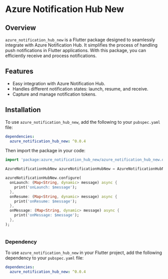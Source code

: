 # Azure Notification Hub New

## Overview

`azure_notification_hub_new` is a Flutter package designed to seamlessly integrate with Azure Notification Hub. It simplifies the process of handling push notifications in Flutter applications. With this package, you can efficiently receive and process notifications.

## Features

- Easy integration with Azure Notification Hub.
- Handles different notification states: launch, resume, and receive.
- Capture and manage notification tokens.

## Installation

To use `azure_notification_hub_new`, add the following to your `pubspec.yaml` file:

```yaml
dependencies:
  azure_notification_hub_new: ^0.0.4
```

Then import the package in your code:

```dart
import 'package:azure_notification_hub_new/azure_notification_hub_new.dart';

AzureNotificationHubNew azureNotificationHubNew = AzureNotificationHubNew();

azureNotificationHubNew.configure(
  onLaunch: (Map<String, dynamic> message) async {
    print('onLaunch: $message');
  },
  onResume: (Map<String, dynamic> message) async {
    print('onResume: $message');
  },
  onMessage: (Map<String, dynamic> message) async {
    print('onMessage: $message');
  },
);



```


### Dependency

To use `azure_notification_hub_new` in your Flutter project, add the following dependency to your `pubspec.yaml` file:

```yaml
dependencies:
  azure_notification_hub_new: ^0.0.4
